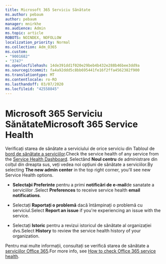 ```yaml
---
title: Microsoft 365 Serviciu Sănătate
ms.author: pebaum
author: pebaum
manager: mnirkhe
ms.audience: Admin
ms.topic: article
ROBOTS: NOINDEX, NOFOLLOW
localization_priority: Normal
ms.collection: Adm_O365
ms.custom:
- "9001682"
- "3747"
ms.openlocfilehash: 14de391dd1f020e29beb4b432e288b46bee3dd9a
ms.sourcegitcommit: fa4a92ddd5c8bb695441fe16f2ffa4562382f900
ms.translationtype: MT
ms.contentlocale: ro-RO
ms.lasthandoff: 03/07/2020
ms.locfileid: "42558845"
---
```

# <a name="microsoft-365-service-health"></a><span data-ttu-id="57cf6-102">Microsoft 365 Serviciu Sănătate</span><span class="sxs-lookup"><span data-stu-id="57cf6-102">Microsoft 365 Service Health</span></span>


<span data-ttu-id="57cf6-103">Verificați starea de sănătate a serviciului de orice serviciu din Tabloul de [bord de sănătate a serviciilor](https://admin.microsoft.com/Adminportal/Home?source=applauncher#/servicehealth).</span><span class="sxs-lookup"><span data-stu-id="57cf6-103">Check the service health of any service from the [Service Health Dashboard](https://admin.microsoft.com/Adminportal/Home?source=applauncher#/servicehealth).</span></span> <span data-ttu-id="57cf6-104">Selectând **Noul centru** de administrare din colțul din dreapta sus, veți vedea noi opțiuni de sănătate a serviciilor.</span><span class="sxs-lookup"><span data-stu-id="57cf6-104">By selecting **The new admin center** in the top right corner, you'll see new Service Health options.</span></span>

- <span data-ttu-id="57cf6-105">**Selectaþi Preferinte** pentru a primi **notificãri de e-mail**de sanatate a serviciilor .</span><span class="sxs-lookup"><span data-stu-id="57cf6-105">Select **Preferences** to receive service health **email notifications**.</span></span>

- <span data-ttu-id="57cf6-106">Selectați **Raportați o problemă** dacă întâmpinați o problemă cu serviciul.</span><span class="sxs-lookup"><span data-stu-id="57cf6-106">Select **Report an issue** if you're experiencing an issue with the service.</span></span>

- <span data-ttu-id="57cf6-107">Selectați **Istoric** pentru a revizui istoricul de sănătate al organizației dvs.</span><span class="sxs-lookup"><span data-stu-id="57cf6-107">Select **History** to review the service health history of your organization.</span></span> 

<span data-ttu-id="57cf6-108">Pentru mai multe informații, consultați se verifică starea de sănătate a [serviciilor Office 365](https://docs.microsoft.com/en-us/office365/enterprise/view-service-health).</span><span class="sxs-lookup"><span data-stu-id="57cf6-108">For more info, see [How to check Office 365 service health](https://docs.microsoft.com/en-us/office365/enterprise/view-service-health).</span></span> 